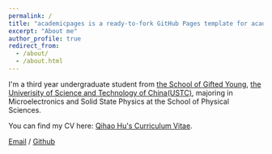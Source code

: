 ```yaml
---
permalink: /
title: "academicpages is a ready-to-fork GitHub Pages template for academic personal websites"
excerpt: "About me"
author_profile: true
redirect_from: 
  - /about/
  - /about.html
---
```


I'm a third year undergraduate student from [the School of Gifted Young](http://en.scgy.ustc.edu.cn), [the Univerisity of Science and Technology of China(USTC)](https://en.ustc.edu.cn/), majoring in Microelectronics and Solid State Physics at the School of Physical Sciences.

You can find my CV here: [Qihao Hu's Curriculum Vitae](../assets/Curriculum_Vitae.pdf).

[Email](mailto:lazylamb56@gmail.com) / [Github](https://github.com/Qihao-Hu)
